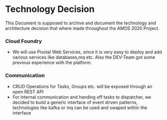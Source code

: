 # Technology Decision


This Document is supposed to archive and document the technology and architecture decision that where made throughout the AMOS 2020 Project.

### Cloud Foundry

- We will use Pivotal Web Services, since it is very easy to deploy and add various services like databases,mq etc. Also the DEV-Team got some previous experience with the platform.

### Communication

- CRUD Operations for Tasks, Groups etc. will be exposed through an open REST API
- For internal communication and handing off tasks to dispatcher, we decided to build a generic interface of event driven patterns, technologies like kafka or mq can be used and swaped within the interface

